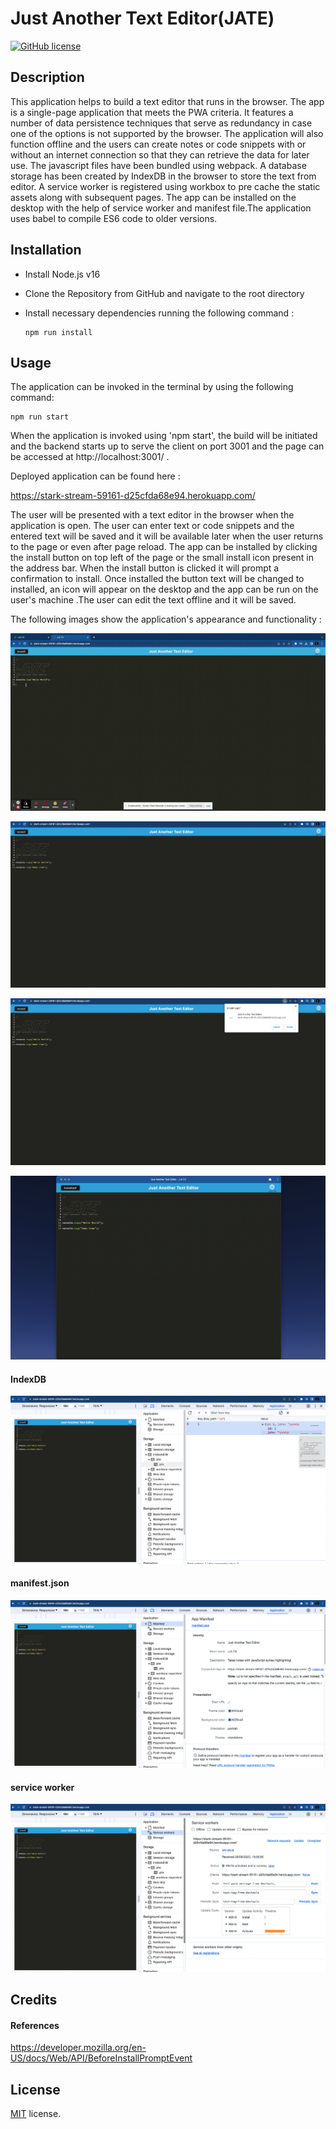 # Just Another Text Editor(JATE)

[![GitHub license](https://img.shields.io/badge/License-MIT-yellow.svg)](https://opensource.org/licenses/MIT)

## Description

This application helps to build a text editor that runs in the browser. The app is a single-page application that meets the PWA criteria. It features a number of data persistence techniques that serve as redundancy in case one of the options is not supported by the browser. The application will also function offline and the users can create notes or code snippets with or without an internet connection so that they can retrieve the data for later use. The javascript files have been bundled using webpack. A database storage has been created by IndexDB in the browser to store the text from editor. A service worker is registered using workbox to pre cache the static assets along with subsequent pages. The app can be installed on the desktop with the help of service worker and manifest file.The application uses babel to compile ES6 code to older versions.

## Installation

- Install Node.js v16
- Clone the Repository from GitHub and navigate to the root directory
- Install necessary dependencies running the following command :

  ```
  npm run install
  ```

## Usage

The application can be invoked in the terminal by using the following command:

```
npm run start
```

When the application is invoked using 'npm start', the build will be initiated and the backend starts up to serve the client on port 3001 and the page can be accessed at http://localhost:3001/ .

Deployed application can be found here :

https://stark-stream-59161-d25cfda68e94.herokuapp.com/

The user will be presented with a text editor in the browser when the application is open. The user can enter text or code snippets and the entered text will be saved and it will be available later when the user returns to the page or even after page reload. The app can be installed by clicking the install button on top left of the page or the small install icon present in the address bar. When the install button is clicked it will prompt a confirmation to install. Once installed the button text will be changed to installed, an icon will appear on the desktop and the app can be run on the user's machine .The user can edit the text offline and it will be saved.

The following images show the application's appearance and functionality :

![Demo](./client/screenshots/demo.gif)

![Screen shot 1](./client/screenshots/sc1.png)

![Screen shot 2](./client/screenshots/sc2.png)

![Screen shot 3](./client/screenshots/sc3.png)

#### IndexDB

![Screen shot 4](./client/screenshots/sc4.png)

#### manifest.json

![Screen shot 5](./client/screenshots/sc5.png)

#### service worker

![Screen shot 6](./client/screenshots/sc6.png)

## Credits

#### References

https://developer.mozilla.org/en-US/docs/Web/API/BeforeInstallPromptEvent

## License

[MIT](https://opensource.org/licenses/MIT) license.
